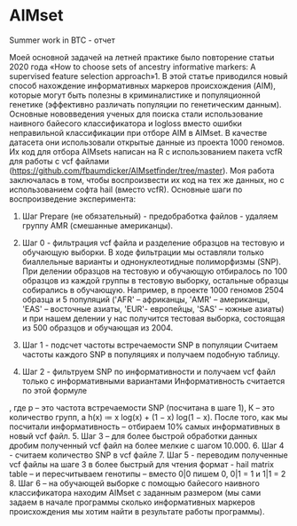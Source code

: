 # AIMset
Summer work in BTC - отчет

Моей основной задачей на летней практике было повторение статьи 2020 года «How to choose sets of ancestry informative markers: A supervised feature selection approach»1. В этой статье приводился новый способ нахождение информативных маркеров происхождения (AIM), которые могут быть полезны в криминалистике и популяционной генетике (эффективно различать популяции по генетическим данным). Основные нововведения ученых для поиска стали использование наивного байесого классификатора и logloss вместо ошибки неправильной классификации при отборе AIM в AIMset. В качестве датасета они использовали открытые данные из проекта 1000 геномов. Их код для отбора AIMsets написан на R с использованием пакета vcfR для работы с vcf файлами (https://github.com/fbaumdicker/AIMsetfinder/tree/master). Моя работа заключалась в том, чтобы воспроизвести их код на тех же данных, но с использованием софта hail (вместо vcfR).
Основные шаги по воспроизведение эксперимента:
1.	Шаг Prepare (не обязательный) - предобработка файлов - удаляем группу AMR (смешанные американцы).
2.	Шаг 0 - фильтрация vcf файла и разделение образцов на тестовую и обучающую выборки.
В ходе фильтрации мы оставляли только биаллельные варианты и однонуклеотидные полиморфизмы (SNP). При делении образцов на тестовую и обучающую отбиралось по 100 образцов из каждой группы в тестовую выборку, остальные образцы собирались в обучающую. Например, в проекте 1000 геномов 2504 образца и 5 популяций ('AFR' – африканцы, 'AMR' – американцы, 'EAS' – восточные азиаты, 'EUR'- европейцы, 'SAS' – южные азиаты) и при нашем делении у нас получится тестовая выборка, состоящая из 500 образцов и обучающая из 2004.

3.	Шаг 1 - подсчет частоты встречаемости SNP в популяции
Считаем частоты каждого SNP в популяциях и получаем подобную таблицу.
 
4.	Шаг 2 - фильтруем SNP по информативности и получаем vcf файл только с информативными вариантами
Информативность считается по этой формуле
 
, где p – это частота встречаемости SNP (посчитана в шаге 1),  К – это количество групп, а h(x) ≔ x log(x) + (1 − x) log(1 − x).
После того, как мы посчитали информативность – отбираем 10% самых информативных в новый vcf файл.
5.	Шаг 3 – для более быстрой обработки данных дробим полученный vcf файл на более мелкие с шагом 10.000.
6.	Шаг 4 - считаем количество SNP в vcf файле
7.	Шаг 5 - переводим полученные vcf файлы на шаге 3 в более быстрый для чтения формат - hail matrix table – и пересчитываем генотипы – вместо 0|0 пишем 0, 0|1 = 1 и 1|1 = 2
8.	Шаг 6 – на обучающей выборке с помощью байесого наивного классификатора находим AIMset с заданным размером (мы сами задаем в начале программы сколько информативных маркеров происхождения мы хотим найти в результате работы программы).
